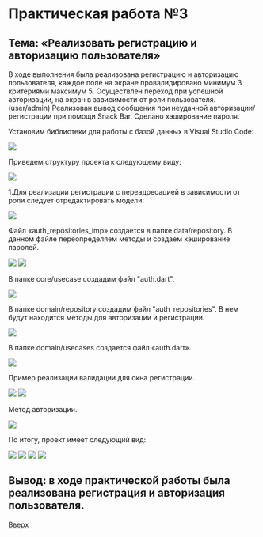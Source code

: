 <a id="up"></a>
# Практическая работа №3

## Тема: «Реализовать регистрацию и авторизацию пользователя»

В ходе выполнения была реализована регистрацию и авторизацию пользователя, каждое поле на экране провалидировано минимум 3 критериями максимум 5.
Осуществлен переход при успешной авторизации, на экран в зависимости от роли пользователя. (user/admin) 
Реализован вывод сообщения при неудачной авторизации/регистрации при помощи Snack Bar. 
Сделано хэширование пароля.


Установим библиотеки для работы с базой данных в Visual Studio Code: 

<img src="https://sun9-88.userapi.com/impg/H_OYqrMTJAvcChtACGCntTDjY3sp1gKkctXpXA/ieey-CVNa8s.jpg?size=735x159&quality=96&sign=8508f79741e58f58b3a79c98ddae98eb&type=album">
     
 Приведем структуру проекта к следующему виду:
 
<img src="https://sun9-7.userapi.com/impg/5BQn6QZ_6G_0uYwrHtiPvDWHzlbd1zk303Sp3A/dPwZRfimTAM.jpg?size=292x514&quality=96&sign=792c9a8ced8e3e78bf5ee31ff17f5ca3&type=album">

1.Для реализации регистрации с переадресацией в зависимости от роли следует отредактировать модели:

<img src="https://sun9-63.userapi.com/impg/Sclt23lFrBRxuug8fOmZv9oj_p2rMBEF450TFA/h_iBIxlwwSE.jpg?size=507x870&quality=96&sign=94387d2ce55341293856b45474139e3b&type=album">

Файл «auth_repositories_imp» создается в папке data/repository. В данном файле переопределяем методы и создаем хэширование паролей.

<img src="https://sun9-10.userapi.com/impg/RwYcvsDwQAd3AKGFkevsvrrx6AU4HpliF9Tw0A/v6bX0X4ypq0.jpg?size=851x673&quality=96&sign=19cfeb8d3277f41d4a591bdde7323306&type=album">
<img src="https://sun1-27.userapi.com/impg/_kPY3U0ZkkzIjWgbszQOv6SGvEI2OiF5u4NMnA/0vNAhFgHbck.jpg?size=780x517&quality=96&sign=b70099afad56f4073436de90fd0c17aa&type=album">

В папке core/usecase создадим файл "auth.dart".

<img src="https://sun9-74.userapi.com/impg/JybGQfPIh_2p9iPNhR5wZA7SoidX5wj6qjB34Q/dAikapRf_po.jpg?size=611x187&quality=96&sign=6e57192e626b2c4a2ae8f806d89a6364&type=album">

В папке domain/repository создадим файл "auth_repositories". В нем будут находится методы для авторизации и регистрации.

<img src="https://sun9-66.userapi.com/impg/1HGLbNWQhDPWhhxEgxrGCb9OgQd_GS1Q-2o1Iw/Zsks1uy-KlM.jpg?size=828x378&quality=96&sign=7b58fd0d2f041e51207440a110c624bc&type=album">


В папке domain/usecases создается файл «auth.dart». 

<img src="https://sun9-75.userapi.com/impg/GdmRfGC0OmBTZ2unW5lZSPCMsnBDg2jRlGoHQg/SXpcftnOhgY.jpg?size=694x756&quality=96&sign=0c5821dca5c52305621d7f3f98933d19&type=album">

Пример реализации валидации для окна регистрации. 

<img src="https://sun9-80.userapi.com/impg/WaYkgJnANYfrBIwTwG_gYbcnW1AGCK8SBS0qIA/0gX5mnp5_Ug.jpg?size=641x408&quality=96&sign=518bcfe61cce3d7b28371f35c020a144&type=album">

<img src="https://sun9-12.userapi.com/impg/w_RANC2qPjzVF3zGNo4CGYjCxdpEeZpahJOkJg/7SYolbZx5Y0.jpg?size=593x466&quality=96&sign=65fa93228f3f4a6aa4fcf86d10c13718&type=album">

Метод авторизации. 

<img src="https://sun9-31.userapi.com/impg/INu-c8-y-PEWaaWqva5ldmZFi2Zqfdg1_1rTHA/ODewVmlw8vk.jpg?size=890x553&quality=96&sign=7b214594d1d262244afdf093c1a24585&type=album">

По итогу, проект имеет следующий вид:

<img src="https://sun9-81.userapi.com/impg/Bh_JX4aPwLsicO_qfFBy6tBFHbY2hl-Hs5pVRA/khToSQFEozY.jpg?size=1577x439&quality=96&sign=a229562b15230050ed3d2b998ccee3c8&type=album">

<img src="https://sun9-85.userapi.com/impg/SHICK8wfTh0-ifKP9kUXu6multFtW9iLO4jSLA/5YY2s80mt-Y.jpg?size=1575x408&quality=96&sign=4fb2a025484e352482857627d8934109&type=album">

<img src="https://sun9-42.userapi.com/impg/kPR2iMKyhUyn3ZHUiniE34FOzaG_Ik1kja50iA/cpZNhZFnfME.jpg?size=1571x369&quality=96&sign=3bb4647bc90492b8bab55c698abf0bca&type=album">

<img src="https://sun9-31.userapi.com/impg/6cx4iXihjjqBYGzsHeiYjKMf17ah5RMg4ndOZA/jZms1wLBztg.jpg?size=1580x466&quality=96&sign=d4b81e127b28796cfff83754c1f7fbbd&type=album">

<img src="">

<img src="">

## Вывод: в ходе практической работы была реализована регистрация и авторизация пользователя. 
[Вверх](#up)
